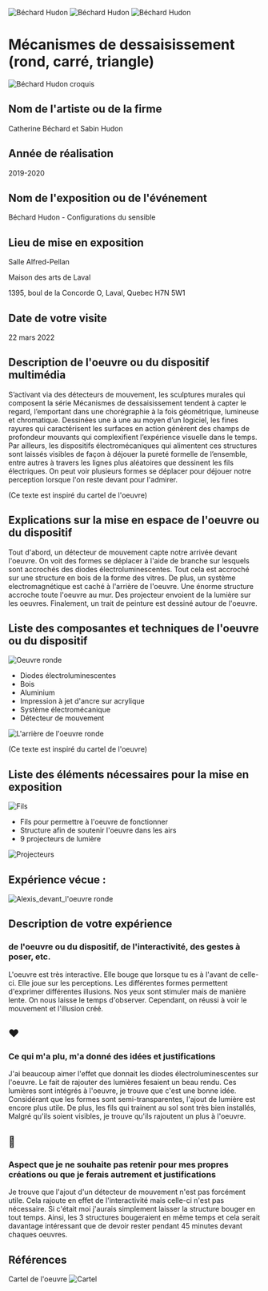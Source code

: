 ![Béchard Hudon](medias/rond_loin.jpg)
![Béchard Hudon](medias/triangle.jpg)
![Béchard Hudon](medias/carre.JPG)

# Mécanismes de dessaisissement (rond, carré, triangle)

 ![Béchard Hudon croquis](croquis/croquis_forme.png)

## Nom de l'artiste ou de la firme
Catherine Béchard et Sabin Hudon

## Année de réalisation
2019-2020 

## Nom de l'exposition ou de l'événement
Béchard Hudon - Configurations du sensible

## Lieu de mise en exposition
Salle Alfred-Pellan 

Maison des arts de Laval

1395, boul de la Concorde O, Laval, Quebec H7N 5W1

## Date de votre visite
22 mars 2022

## Description de l'oeuvre ou du dispositif multimédia 
S’activant via des détecteurs de mouvement, les sculptures murales qui composent la série Mécanismes de dessaisissement tendent à capter le regard, l’emportant dans une chorégraphie à la fois géométrique, lumineuse et chromatique. Dessinées une à une au moyen d’un logiciel, les fines rayures qui caractérisent les surfaces en action génèrent des champs de profondeur mouvants qui complexifient l’expérience visuelle dans le temps. Par ailleurs, les dispositifs électromécaniques qui alimentent ces structures sont laissés visibles de façon à déjouer la pureté formelle de l’ensemble, entre autres à travers les lignes plus aléatoires que dessinent les fils électriques. On peut voir plusieurs formes se déplacer pour déjouer notre perception lorsque l'on reste devant pour l'admirer.

(Ce texte est inspiré du cartel de l'oeuvre)


## Explications sur la mise en espace de l'oeuvre ou du dispositif 
Tout d'abord, un détecteur de mouvement capte notre arrivée devant l'oeuvre. 
On voit des formes se déplacer à l'aide de branche sur lesquels sont accrochés des diodes électroluminescentes.
Tout cela est accroché sur une structure en bois de la forme des vitres.
De plus, un système electromagnétique est caché à l'arrière de l'oeuvre.
Une énorme structure accroche toute l'oeuvre au mur.
Des projecteur envoient de la lumière sur les oeuvres.
Finalement, un trait de peinture est dessiné autour de l'oeuvre.

## Liste des composantes et techniques de l'oeuvre ou du dispositif 

![Oeuvre ronde](medias/rond.jpg)
- Diodes électroluminescentes
- Bois 
- Aluminium
- Impression à jet d'ancre sur acrylique
- Système électromécanique
- Détecteur de mouvement

![L'arrière de l'oeuvre ronde](medias/arriere.JPG)

(Ce texte est inspiré du cartel de l'oeuvre)


## Liste des éléments nécessaires pour la mise en exposition 

![Fils](medias/fil.jpg)
- Fils pour permettre à l'oeuvre de fonctionner
- Structure afin de soutenir l'oeuvre dans les airs
- 9 projecteurs de lumière

![Projecteurs](medias/lumiere.JPG)

## Expérience vécue :
![Alexis_devant_l'oeuvre ronde](medias/autoportrait.jpg)

## Description de votre expérience 
### de l'oeuvre ou du dispositif, de l'interactivité, des gestes à poser, etc.
L'oeuvre est très interactive. Elle bouge que lorsque tu es à l'avant de celle-ci. Elle joue sur les perceptions. Les différentes formes permettent d'exprimer différentes illusions. Nos yeux sont stimuler mais de manière lente. On nous laisse le temps d'observer. Cependant, on réussi à voir le mouvement et l'illusion créé.


## ❤️ 
### Ce qui m'a plu, m'a donné des idées et justifications
J'ai beaucoup aimer l'effet que donnait les diodes électroluminescentes sur l'oeuvre. Le fait de rajouter des lumières fesaient un beau rendu. Ces lumières sont intégrés à l'oeuvre, je trouve que c'est une bonne idée. Considérant que les formes sont semi-transparentes, l'ajout de lumière est encore plus utile. De plus, les fils qui trainent au sol sont très bien installés, Malgré qu'ils soient visibles, je trouve qu'ils rajoutent un plus à l'oeuvre.


## 🤔 
### Aspect que je ne souhaite pas retenir pour mes propres créations ou que je ferais autrement et justifications
Je trouve que l'ajout d'un détecteur de mouvement n'est pas forcément utile. Cela rajoute en effet de l'interactivité mais celle-ci n'est pas nécessaire. Si c'était moi j'aurais simplement laisser la structure bouger en tout temps. Ainsi, les 3 structures bougeraient en même temps et cela serait davantage intéressant que de devoir rester pendant 45 minutes devant chaques oeuvres.



## Références
Cartel de l'oeuvre
![Cartel](medias/cartel_oeuvre.jpg)
